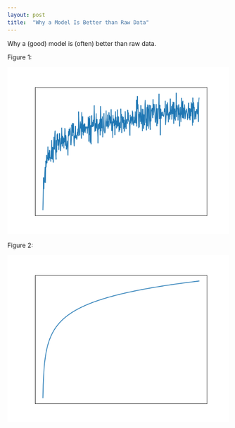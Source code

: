 ```yaml
---
layout: post
title:  "Why a Model Is Better than Raw Data"
---
```


Why a (good) model is (often) better than raw data.

Figure 1:

![Raw data][fig_data]

Figure 2:

![Model][fig_model]

[fig_data]: /assets/data_vs_model/noise.png
[fig_model]: /assets/data_vs_model/clean.png
